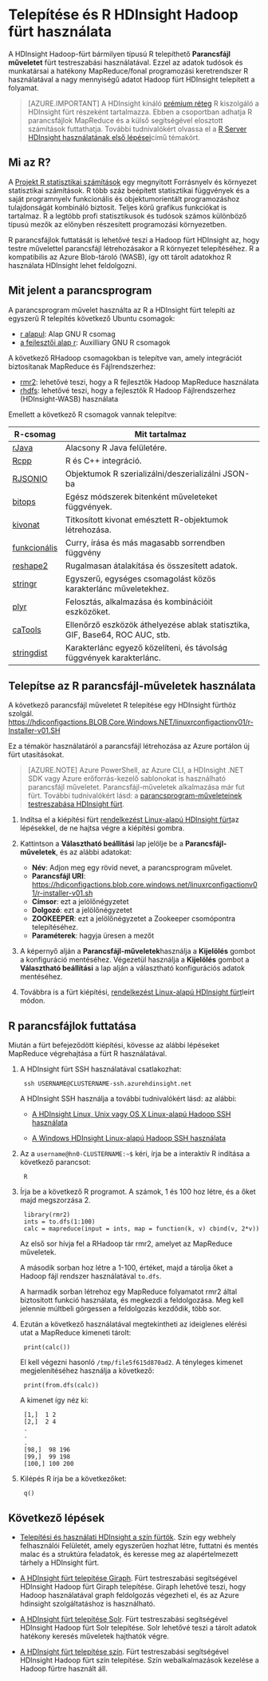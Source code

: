<properties
    pageTitle="R HDInsight Linux-alapú telepítés |} Microsoft Azure"
    description="Megtudhatja, hogy miként telepítheti és R segítségével Linux-alapú Hadoop fürt."
    services="hdinsight"
    documentationCenter=""
    authors="Blackmist"
    manager="jhubbard"
    editor="cgronlun"/>

<tags
    ms.service="hdinsight"
    ms.workload="big-data"
    ms.tgt_pltfrm="na"
    ms.devlang="na"
    ms.topic="article"
    ms.date="09/20/2016"
    ms.author="larryfr"/>

# <a name="install-and-use-r-on-hdinsight-hadoop-clusters"></a>Telepítése és R HDInsight Hadoop fürt használata

A HDInsight Hadoop-fürt bármilyen típusú R telepíthető **Parancsfájl műveletet** fürt testreszabási használatával. Ezzel az adatok tudósok és munkatársai a hatékony MapReduce/fonal programozási keretrendszer R használatával a nagy mennyiségű adatot Hadoop fürt HDInsight telepített a folyamat.

> [AZURE.IMPORTANT] A HDInsight kínáló [prémium réteg](https://azure.microsoft.com/pricing/details/hdinsight/) R kiszolgáló a HDInsight fürt részeként tartalmazza. Ebben a csoportban adhatja R parancsfájlok MapReduce és a külső segítségével elosztott számítások futtathatja. További tudnivalókért olvassa el a [R Server HDInsight használatának első lépései](hdinsight-hadoop-r-server-get-started.md)című témakört. 


## <a name="what-is-r"></a>Mi az R?

A <a href="http://www.r-project.org/" target="_blank">Projekt R statisztikai számítások</a> egy megnyitott Forrásnyelv és környezet statisztikai számítások. R több száz beépített statisztikai függvények és a saját programnyelv funkcionális és objektumorientált programozáshoz tulajdonságát kombináló biztosít. Teljes körű grafikus funkciókat is tartalmaz. R a legtöbb profi statisztikusok és tudósok számos különböző típusú mezők az előnyben részesített programozási környezetben.

R parancsfájlok futtatását is lehetővé teszi a Hadoop fürt HDInsight az, hogy testre művelettel parancsfájl létrehozásakor a R környezet telepítéséhez. R a kompatibilis az Azure Blob-tároló (WASB), így ott tárolt adatokhoz R használata HDInsight lehet feldolgozni.

## <a name="what-the-script-does"></a>Mit jelent a parancsprogram

A parancsprogram művelet használta az R a HDInsight fürt telepíti az egyszerű R telepítés következő Ubuntu csomagok:

* [r alapul](http://packages.ubuntu.com/precise/r-base): Alap GNU R csomag
* [a fejlesztői alap r](http://packages.ubuntu.com/precise/r-base-dev): Auxilliary GNU R csomagok

A következő RHadoop csomagokban is telepítve van, amely integrációt biztosítanak MapReduce és Fájlrendszerhez:

* [rmr2](https://github.com/RevolutionAnalytics/rmr2): lehetővé teszi, hogy a R fejlesztők Hadoop MapReduce használata
* [rhdfs](https://github.com/RevolutionAnalytics/rhdfs): lehetővé teszi, hogy a fejlesztők R Hadoop Fájlrendszerhez (HDInsight-WASB) használata

Emellett a következő R csomagok vannak telepítve:

| R-csomag | Mit tartalmaz |
| --------- | ---------------- |
| [rJava](https://cran.r-project.org/web/packages/rJava/index.html) | Alacsony R Java felületére. |
| [Rcpp](https://cran.r-project.org/web/packages/Rcpp/index.html) | R és C++ integráció. |
| [RJSONIO](https://cran.r-project.org/web/packages/RJSONIO/index.html) | Objektumok R szerializálni/deszerializálni JSON-ba |
| [bitops](https://cran.r-project.org/web/packages/bitops/index.html) | Egész módszerek bitenként műveleteket függvények. |
| [kivonat](https://cran.r-project.org/web/packages/digest/index.html) | Titkosított kivonat emésztett R-objektumok létrehozása. |
| [funkcionális](https://cran.r-project.org/web/packages/functional/index.html) | Curry, írása és más magasabb sorrendben függvény |
| [reshape2](https://cran.r-project.org/web/packages/reshape2/index.html) | Rugalmasan átalakítása és összesített adatok. |
| [stringr](https://cran.r-project.org/web/packages/stringr/index.html) | Egyszerű, egységes csomagolást közös karakterlánc műveletekhez. |
| [plyr](https://cran.r-project.org/web/packages/plyr/index.html) | Felosztás, alkalmazása és kombinációit eszközöket. |
| [caTools](https://cran.r-project.org/web/packages/caTools/index.html) | Ellenőrző eszközök áthelyezése ablak statisztika, GIF, Base64, ROC AUC, stb. |
| [stringdist](https://cran.r-project.org/web/packages/stringdist/index.html) | Karakterlánc egyező közelíteni, és távolság függvények karakterlánc. |

## <a name="install-r-using-script-actions"></a>Telepítse az R parancsfájl-műveletek használata

A következő parancsfájl műveletet R telepítése egy HDInsight fürthöz szolgál. https://hdiconfigactions.BLOB.Core.Windows.NET/linuxrconfigactionv01/r-Installer-v01.SH
    
Ez a témakör használatáról a parancsfájl létrehozása az Azure portálon új fürt utasításokat. 

> [AZURE.NOTE] Azure PowerShell, az Azure CLI, a HDInsight .NET SDK vagy Azure erőforrás-kezelő sablonokat is használható parancsfájl műveletet. Parancsfájl-műveletek alkalmazása már fut fürt. További tudnivalókért lásd: a [parancsprogram-műveleteinek testreszabása HDInsight fürt](hdinsight-hadoop-customize-cluster-linux.md).

1. Indítsa el a kiépítési fürt [rendelkezést Linux-alapú HDInsight fürt](hdinsight-hadoop-provision-linux-clusters.md#portal)az lépésekkel, de ne hajtsa végre a kiépítési gombra.

2. Kattintson a **Választható beállítási** lap jelölje be a **Parancsfájl-műveletek**, és az alábbi adatokat:

    * __Név__: Adjon meg egy rövid nevet, a parancsprogram művelet.
    * __Parancsfájl URI__: https://hdiconfigactions.blob.core.windows.net/linuxrconfigactionv01/r-installer-v01.sh
    * __Címsor__: ezt a jelölőnégyzetet
    * __Dolgozó__: ezt a jelölőnégyzetet
    * __ZOOKEEPER__: ezt a jelölőnégyzetet a Zookeeper csomópontra telepítéséhez.
    * __Paraméterek__: hagyja üresen a mezőt

3. A képernyő alján a **Parancsfájl-műveletek**használja a **Kijelölés** gombot a konfiguráció mentéséhez. Végezetül használja a **Kijelölés** gombot a **Választható beállítási** a lap alján a választható konfigurációs adatok mentéséhez.

4. Továbbra is a fürt kiépítési, [rendelkezést Linux-alapú HDInsight fürt](hdinsight-hadoop-provision-linux-clusters.md#portal)leírt módon.

## <a name="run-r-scripts"></a>R parancsfájlok futtatása

Miután a fürt befejeződött kiépítési, kövesse az alábbi lépéseket MapReduce végrehajtása a fürt R használatával.

1. A HDInsight fürt SSH használatával csatlakozhat:

        ssh USERNAME@CLUSTERNAME-ssh.azurehdinsight.net

    A HDInsight SSH használja a további tudnivalókért lásd: az alábbi:

    * [A HDInsight Linux, Unix vagy OS X Linux-alapú Hadoop SSH használata](hdinsight-hadoop-linux-use-ssh-unix.md)

    * [A Windows HDInsight Linux-alapú Hadoop SSH használata](hdinsight-hadoop-linux-use-ssh-windows.md)

2. Az a `username@hn0-CLUSTERNAME:~$` kéri, írja be a interaktív R indítása a következő parancsot:

        R

3. Írja be a következő R programot. A számok, 1 és 100 hoz létre, és a őket majd megszorzása 2.

        library(rmr2)
        ints = to.dfs(1:100)
        calc = mapreduce(input = ints, map = function(k, v) cbind(v, 2*v))

    Az első sor hívja fel a RHadoop tár rmr2, amelyet az MapReduce műveletek.

    A második sorban hoz létre a 1-100, értéket, majd a tárolja őket a Hadoop fájl rendszer használatával `to.dfs`.

    A harmadik sorban létrehoz egy MapReduce folyamatot rmr2 által biztosított funkció használata, és megkezdi a feldolgozása. Meg kell jelennie múltbeli görgessen a feldolgozás kezdődik, több sor.

4. Ezután a következő használatával megtekintheti az ideiglenes elérési utat a MapReduce kimeneti tárolt:

        print(calc())

    El kell végezni hasonló `/tmp/file5f615d870ad2`. A tényleges kimenet megjelenítéséhez használja a következő:

        print(from.dfs(calc))

    A kimenet így néz ki:

        [1,]  1 2
        [2,]  2 4
        .
        .
        .
        [98,]  98 196
        [99,]  99 198
        [100,] 100 200

5. Kilépés R írja be a következőket:

        q()


## <a name="next-steps"></a>Következő lépések

- [Telepítési és használati HDInsight a szín fürtök](hdinsight-hadoop-hue-linux.md). Szín egy webhely felhasználói Felületét, amely egyszerűen hozhat létre, futtatni és mentés malac és a struktúra feladatok, és keresse meg az alapértelmezett tárhely a HDInsight fürt.

- [A HDInsight fürt telepítése Giraph](hdinsight-hadoop-giraph-install.md). Fürt testreszabási segítségével HDInsight Hadoop fürt Giraph telepítése. Giraph lehetővé teszi, hogy Hadoop használatával graph feldolgozás végezheti el, és az Azure hdinsight szolgáltatáshoz is használható.

- [A HDInsight fürt telepítése Solr](hdinsight-hadoop-solr-install.md). Fürt testreszabási segítségével HDInsight Hadoop fürt Solr telepítése. Solr lehetővé teszi a tárolt adatok hatékony keresés műveletek hajthatók végre.

- [A HDInsight fürt telepítése szín](hdinsight-hadoop-hue-linux.md). Fürt testreszabási segítségével HDInsight Hadoop fürt szín telepítése. Szín webalkalmazások kezelése a Hadoop fürtre használt áll.

[hdinsight-cluster-customize]: hdinsight-hadoop-customize-cluster-linux.md
